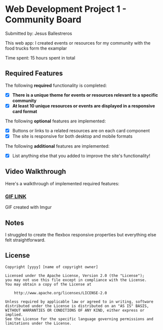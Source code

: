 # Web Development Project 1 - Community Board

Submitted by: Jesus Ballestreros

This web app: I created events or resources for my community with the food trucks form the examplar

Time spent: 15 hours spent in total

## Required Features

The following **required** functionality is completed:

- [x] **There is a unique theme for events or resources relevant to a specific community**
- [x] **At least 10 unique resources or events are displayed in a responsive card format**

The following **optional** features are implemented:

- [x] Buttons or links to a related resources are on each card component
- [x] The site is responsive for both desktop and mobile formats

The following **additional** features are implemented:

- [x] List anything else that you added to improve the site's functionality!

## Video Walkthrough

Here's a walkthrough of implemented required features:

### [GIF LINK](https://imgur.com/a/jVxAVPb)

<!-- Replace this with whatever GIF tool you used! -->

GIF created with Imgur

## Notes

I struggled to create the flexbox responsive properties but everything else felt straightforward.

## License

    Copyright [yyyy] [name of copyright owner]

    Licensed under the Apache License, Version 2.0 (the "License");
    you may not use this file except in compliance with the License.
    You may obtain a copy of the License at

        http://www.apache.org/licenses/LICENSE-2.0

    Unless required by applicable law or agreed to in writing, software
    distributed under the License is distributed on an "AS IS" BASIS,
    WITHOUT WARRANTIES OR CONDITIONS OF ANY KIND, either express or implied.
    See the License for the specific language governing permissions and
    limitations under the License.
